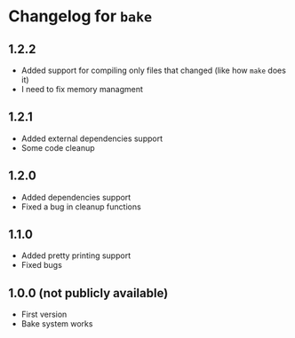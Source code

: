 # Changelog for `bake`
## 1.2.2
- Added support for compiling only files that changed (like how `make` does it)
- I need to fix memory managment
## 1.2.1
- Added external dependencies support
- Some code cleanup
## 1.2.0
- Added dependencies support
- Fixed a bug in cleanup functions
## 1.1.0
- Added pretty printing support
- Fixed bugs
## 1.0.0 (not publicly available)
- First version
- Bake system works
